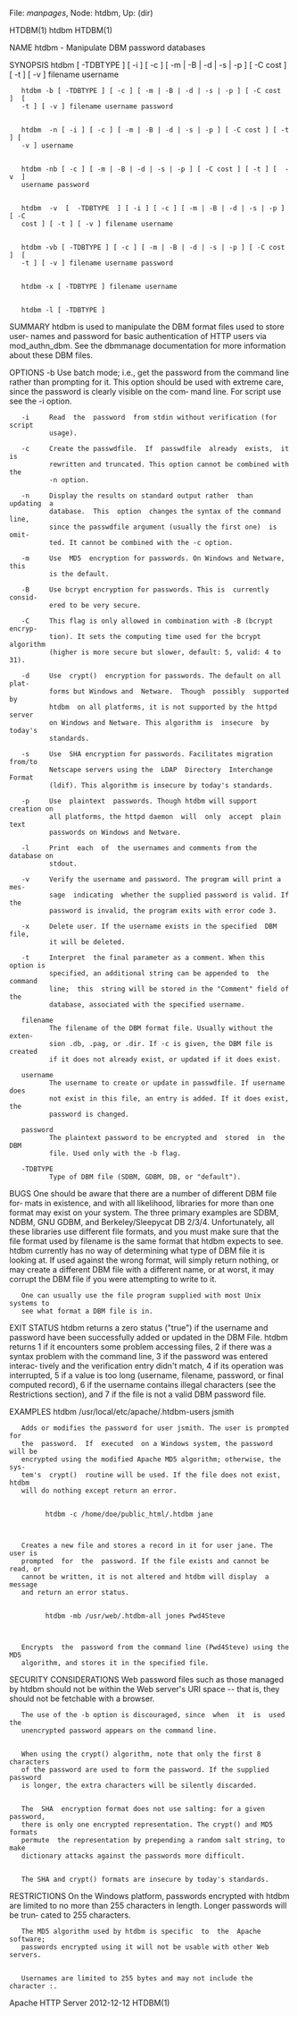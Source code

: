 File: *manpages*,  Node: htdbm,  Up: (dir)

HTDBM(1)                             htdbm                            HTDBM(1)



NAME
       htdbm - Manipulate DBM password databases


SYNOPSIS
       htdbm [ -TDBTYPE ] [ -i ] [ -c ] [ -m | -B | -d | -s | -p ] [ -C cost ]
       [ -t ] [ -v ] filename username


       htdbm -b [ -TDBTYPE ] [ -c ] [ -m | -B | -d | -s | -p ] [ -C cost  ]  [
       -t ] [ -v ] filename username password


       htdbm  -n [ -i ] [ -c ] [ -m | -B | -d | -s | -p ] [ -C cost ] [ -t ] [
       -v ] username


       htdbm -nb [ -c ] [ -m | -B | -d | -s | -p ] [ -C cost ] [ -t ] [  -v  ]
       username password


       htdbm  -v  [  -TDBTYPE  ] [ -i ] [ -c ] [ -m | -B | -d | -s | -p ] [ -C
       cost ] [ -t ] [ -v ] filename username


       htdbm -vb [ -TDBTYPE ] [ -c ] [ -m | -B | -d | -s | -p ] [ -C cost ]  [
       -t ] [ -v ] filename username password


       htdbm -x [ -TDBTYPE ] filename username


       htdbm -l [ -TDBTYPE ]



SUMMARY
       htdbm  is  used  to manipulate the DBM format files used to store user‐
       names  and  password  for  basic  authentication  of  HTTP  users   via
       mod_authn_dbm.  See  the  dbmmanage  documentation for more information
       about these DBM files.



OPTIONS
       -b     Use batch mode; i.e., get the password  from  the  command  line
              rather  than  prompting  for it. This option should be used with
              extreme care, since the password is clearly visible on the  com‐
              mand line. For script use see the -i option.

       -i     Read  the  password  from stdin without verification (for script
              usage).

       -c     Create the passwdfile.  If  passwdfile  already  exists,  it  is
              rewritten and truncated. This option cannot be combined with the
              -n option.

       -n     Display the results on standard output rather  than  updating  a
              database.  This  option  changes the syntax of the command line,
              since the passwdfile argument (usually the first one)  is  omit‐
              ted. It cannot be combined with the -c option.

       -m     Use  MD5  encryption for passwords. On Windows and Netware, this
              is the default.

       -B     Use bcrypt encryption for passwords. This is  currently  consid‐
              ered to be very secure.

       -C     This flag is only allowed in combination with -B (bcrypt encryp‐
              tion). It sets the computing time used for the bcrypt  algorithm
              (higher is more secure but slower, default: 5, valid: 4 to 31).

       -d     Use  crypt()  encryption for passwords. The default on all plat‐
              forms but Windows and  Netware.  Though  possibly  supported  by
              htdbm  on all platforms, it is not supported by the httpd server
              on Windows and Netware. This algorithm is  insecure  by  today's
              standards.

       -s     Use  SHA encryption for passwords. Facilitates migration from/to
              Netscape servers using the  LDAP  Directory  Interchange  Format
              (ldif). This algorithm is insecure by today's standards.

       -p     Use  plaintext  passwords. Though htdbm will support creation on
              all platforms, the httpd daemon  will  only  accept  plain  text
              passwords on Windows and Netware.

       -l     Print  each  of  the usernames and comments from the database on
              stdout.

       -v     Verify the username and password. The program will print a  mes‐
              sage  indicating  whether the supplied password is valid. If the
              password is invalid, the program exits with error code 3.

       -x     Delete user. If the username exists in the specified  DBM  file,
              it will be deleted.

       -t     Interpret  the final parameter as a comment. When this option is
              specified, an additional string can be appended to  the  command
              line;  this  string will be stored in the "Comment" field of the
              database, associated with the specified username.

       filename
              The filename of the DBM format file. Usually without the  exten‐
              sion .db, .pag, or .dir. If -c is given, the DBM file is created
              if it does not already exist, or updated if it does exist.

       username
              The username to create or update in passwdfile. If username does
              not exist in this file, an entry is added. If it does exist, the
              password is changed.

       password
              The plaintext password to be encrypted and  stored  in  the  DBM
              file. Used only with the -b flag.

       -TDBTYPE
              Type of DBM file (SDBM, GDBM, DB, or "default").


BUGS
       One  should be aware that there are a number of different DBM file for‐
       mats in existence, and with all likelihood, libraries for more than one
       format  may  exist on your system. The three primary examples are SDBM,
       NDBM, GNU GDBM, and Berkeley/Sleepycat  DB  2/3/4.  Unfortunately,  all
       these libraries use different file formats, and you must make sure that
       the file format used by filename is the same format that htdbm  expects
       to see. htdbm currently has no way of determining what type of DBM file
       it is looking at. If used against the wrong format, will simply  return
       nothing,  or  may create a different DBM file with a different name, or
       at worst, it may corrupt the DBM file if you were attempting  to  write
       to it.


       One can usually use the file program supplied with most Unix systems to
       see what format a DBM file is in.


EXIT STATUS
       htdbm returns a zero status ("true") if the username and password  have
       been  successfully added or updated in the DBM File. htdbm returns 1 if
       it encounters some problem accessing files, 2 if  there  was  a  syntax
       problem  with  the command line, 3 if the password was entered interac‐
       tively and the verification entry didn't match, 4 if its operation  was
       interrupted, 5 if a value is too long (username, filename, password, or
       final computed record), 6 if the username contains  illegal  characters
       (see  the  Restrictions  section), and 7 if the file is not a valid DBM
       password file.


EXAMPLES
             htdbm /usr/local/etc/apache/.htdbm-users jsmith



       Adds or modifies the password for user jsmith. The user is prompted for
       the  password.  If  executed  on a Windows system, the password will be
       encrypted using the modified Apache MD5 algorithm; otherwise, the  sys‐
       tem's  crypt()  routine will be used. If the file does not exist, htdbm
       will do nothing except return an error.


             htdbm -c /home/doe/public_html/.htdbm jane



       Creates a new file and stores a record in it for user jane. The user is
       prompted  for  the  password. If the file exists and cannot be read, or
       cannot be written, it is not altered and htdbm will display  a  message
       and return an error status.


             htdbm -mb /usr/web/.htdbm-all jones Pwd4Steve



       Encrypts  the  password from the command line (Pwd4Steve) using the MD5
       algorithm, and stores it in the specified file.


SECURITY CONSIDERATIONS
       Web password files such as those managed by htdbm should not be  within
       the  Web  server's  URI  space -- that is, they should not be fetchable
       with a browser.


       The use of the -b option is discouraged, since  when  it  is  used  the
       unencrypted password appears on the command line.


       When using the crypt() algorithm, note that only the first 8 characters
       of the password are used to form the password. If the supplied password
       is longer, the extra characters will be silently discarded.


       The  SHA  encryption format does not use salting: for a given password,
       there is only one encrypted representation. The crypt() and MD5 formats
       permute  the representation by prepending a random salt string, to make
       dictionary attacks against the passwords more difficult.


       The SHA and crypt() formats are insecure by today's standards.


RESTRICTIONS
       On the Windows platform, passwords encrypted with htdbm are limited  to
       no  more  than 255 characters in length. Longer passwords will be trun‐
       cated to 255 characters.


       The MD5 algorithm used by htdbm is specific  to  the  Apache  software;
       passwords encrypted using it will not be usable with other Web servers.


       Usernames are limited to 255 bytes and may not include the character :.




Apache HTTP Server                2012-12-12                          HTDBM(1)
